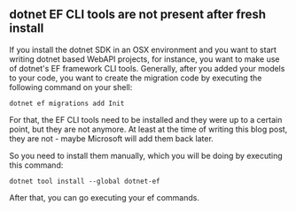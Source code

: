 ## dotnet EF CLI tools are not present after fresh install

If you install the dotnet SDK in an OSX environment and you want to start writing dotnet based WebAPI projects, for instance, you want to make use of dotnet's EF framework CLI tools.
Generally, after you added your models to your code, you want to create the migration code by executing the following command on your shell:
```
dotnet ef migrations add Init
```
For that, the EF CLI tools need to be installed and they were up to a certain point, but they are not anymore. 
At least at the time of writing this blog post, they are not - maybe Microsoft will add them back later.

So you need to install them manually, which you will be doing by executing this command:
```
dotnet tool install --global dotnet-ef
```
After that, you can go executing your ef commands.

